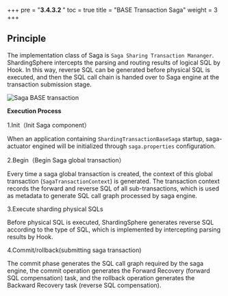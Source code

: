+++
pre = "<b>3.4.3.2 </b>"
toc = true
title = "BASE Transaction Saga"
weight = 3
+++

## Principle

The implementation class of Saga is `Saga Sharing Transaction Mananger`. ShardingSphere intercepts the parsing and routing results of logical SQL by Hook. In this way, reverse SQL can be generated 
before physical SQL is executed, and then the SQL call chain is handed over to Saga engine at the transaction submission stage.

![Saga BASE transaction](https://shardingsphere.apache.org/document/current/img/transaction/sharding-transaction-base-saga-design.png)

**Execution Process**

1.Init（Init Saga component）

When an application containing `ShardingTransactionBaseSaga` startup, saga-actuator engined will be initialized through `saga.properties` configuration.

2.Begin（Begin Saga global transaction）

Every time a saga global transaction is created, the context of this global transaction (`SagaTransactionContext`) is generated. The transaction context records the forward and reverse SQL of all 
sub-transactions, which is used as metadata to generate SQL call graph processed by saga engine.

3.Execute sharding physical SQLs

Before physical SQL is executed, ShardingSphere generates reverse SQL according to the type of SQL, which is implemented by intercepting parsing results by Hook.

4.Commit/rollback(submitting saga transaction)

The commit phase generates the SQL call graph required by the saga engine, the commit operation generates the Forward Recovery (forward SQL compensation) task, and the rollback operation generates the Backward Recovery task (reverse SQL compensation).
